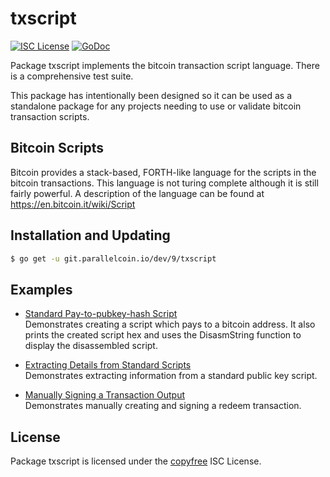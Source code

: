 # txscript

[![ISC License](http://img.shields.io/badge/license-ISC-blue.svg)](http://copyfree.org)
[![GoDoc](https://godoc.org/git.parallelcoin.io/dev/9/txscript?status.png)](http://godoc.org/git.parallelcoin.io/dev/9/txscript)

Package txscript implements the bitcoin transaction script language. There is a comprehensive test suite.

This package has intentionally been designed so it can be used as a standalone package for any projects needing to use or validate bitcoin transaction scripts.

## Bitcoin Scripts

Bitcoin provides a stack-based, FORTH-like language for the scripts in the bitcoin transactions. This language is not turing complete although it is still fairly powerful. A description of the language can be found at https://en.bitcoin.it/wiki/Script

## Installation and Updating

```bash
$ go get -u git.parallelcoin.io/dev/9/txscript
```

## Examples

- [Standard Pay-to-pubkey-hash Script](http://godoc.org/git.parallelcoin.io/dev/9/txscript#example-PayToAddrScript)  
  Demonstrates creating a script which pays to a bitcoin address. It also prints the created script hex and uses the DisasmString function to display the disassembled script.

- [Extracting Details from Standard Scripts](http://godoc.org/git.parallelcoin.io/dev/9/txscript#example-ExtractPkScriptAddrs)  
  Demonstrates extracting information from a standard public key script.

- [Manually Signing a Transaction Output](http://godoc.org/git.parallelcoin.io/dev/9/txscript#example-SignTxOutput)  
  Demonstrates manually creating and signing a redeem transaction.

## License

Package txscript is licensed under the [copyfree](http://copyfree.org) ISC License.
